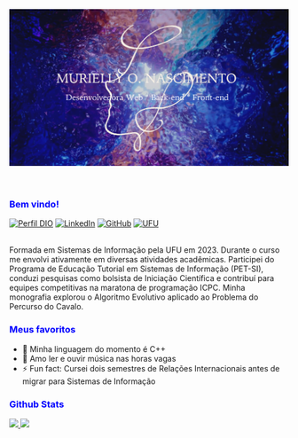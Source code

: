 <!--
**Murielly-Nascimento/Murielly-Nascimento** is a ✨ _special_ ✨ repository because its `README.md` (this file) appears on your GitHub profile.

Here are some ideas to get you started:

- 🔭 I’m currently working on ...
- 🌱 I’m currently learning ...
- 👯 I’m looking to collaborate on ...
- 🤔 I’m looking for help with ...
- 💬 Ask me about ...
- 📫 How to reach me: ...
- 😄 Pronouns: ...
- ⚡ Fun fact: ...
-->

<body>
    <header><img src = "imagens/nebula.png" alt = "template of mny profile"></header>
    <main>
        <article>
            <section>
                <h3 style="color: blue;">Bem vindo!</h3>
                <div>

[![Perfil DIO](https://img.shields.io/badge/DIO-7B36ED?style=for-the-badge&logo=Threads&logoColor=white)](https://www.dio.me/users/murielly)  [![LinkedIn](https://img.shields.io/badge/-Linkedin-2040CE?style=for-the-badge&logo=linkedin&logoColor=white)](https://www.linkedin.com/in/murielly-nascimento) [![GitHub](https://img.shields.io/badge/GitHub-green?style=for-the-badge&logo=github&logoColor=white)](https://github.com/Murielly-Nascimento)  [![UFU](https://img.shields.io/badge/UFU-FF66C4?style=for-the-badge&logo=gitbook&logoColor=white)](https://repositorio.ufu.br/handle/123456789/39913)
                    <br />
                    <br />
                </div>
                <div>
                    <p>Formada em Sistemas de Informação pela UFU em 2023. Durante o curso me envolvi ativamente em diversas atividades acadêmicas. Participei do Programa de Educação Tutorial em Sistemas de Informação (PET-SI), conduzi pesquisas como bolsista de Iniciação Científica e contribuí para equipes competitivas na maratona de programação ICPC. Minha monografia explorou o Algoritmo Evolutivo aplicado ao Problema do Percurso do Cavalo.
                    </p>
                </div>
            </section>
            <section>
                <h3 style="color: blue;">Meus favoritos</h3>
                <ul>
                    <li>🔭 Minha linguagem do momento é C++</li>
                    <li> 🌱 Amo ler e ouvir música nas horas vagas</a></li>
                    <li>⚡ Fun fact: Cursei dois semestres de Relações Internacionais antes de migrar para Sistemas de Informação</li>
                </ul>
            </section>
            <section>
                <h3 style="color: blue;">Github Stats</h3>
                <div align="left">
                    <a href="https://github.com/Murielly-Nascimento">
                    <img height="180em" src="https://github-readme-stats.vercel.app/api?username=Murielly-Nascimento&show_icons=true&theme=github_dark&include_all_commits=true&count_private=true"/>
                    <img height="180em" src="https://github-readme-stats.vercel.app/api/top-langs/?username=Murielly-Nascimento&layout=compact&langs_count=7&theme=github_dark"/>
                </div>
            </section>
        </article>
    </main>
</body>
